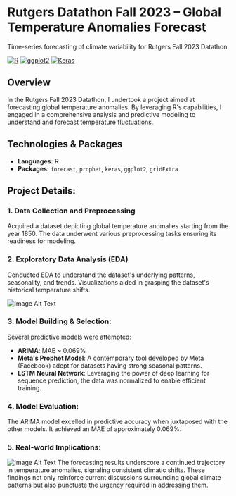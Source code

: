 # Rutgers Datathon Fall 2023 – Global Temperature Anomalies Forecast
Time-series forecasting of climate variability for Rutgers Fall 2023 Datathon

[![R](https://img.shields.io/badge/R-Statistical%20Computing-blue)](https://www.r-project.org/)
[![ggplot2](https://img.shields.io/badge/ggplot2-Data%20Visualization-red)](https://ggplot2.tidyverse.org/)
[![Keras](https://img.shields.io/badge/Keras-Deep%20Learning-purple)](https://keras.io/)

## Overview
In the Rutgers Fall 2023 Datathon, I undertook a project aimed at forecasting global temperature anomalies. By leveraging R's capabilities, I engaged in a comprehensive analysis and predictive modeling to understand and forecast temperature fluctuations.

## Technologies & Packages
- **Languages:** R
- **Packages:** `forecast`, `prophet`, `keras`, `ggplot2`, `gridExtra`

## Project Details:

### 1. Data Collection and Preprocessing
Acquired a dataset depicting global temperature anomalies starting from the year 1850. The data underwent various preprocessing tasks ensuring its readiness for modeling.

### 2. Exploratory Data Analysis (EDA)
Conducted EDA to understand the dataset's underlying patterns, seasonality, and trends. Visualizations aided in grasping the dataset's historical temperature shifts.

![Image Alt Text](/ArimaForecast.jpeg)

### 3. Model Building & Selection:
Several predictive models were attempted:
- **ARIMA**: MAE ~ 0.069%
- **Meta's Prophet Model**: A contemporary tool developed by Meta (Facebook) adept for datasets having strong seasonal patterns.
- **LSTM Neural Network**: Leveraging the power of deep learning for sequence prediction, the data was normalized to enable efficient training.

### 4. Model Evaluation:
The ARIMA model excelled in predictive accuracy when juxtaposed with the other models. It achieved an MAE of approximately 0.069%.

### 5. Real-world Implications:
![Image Alt Text](/AnamolyForecast.jpeg)
The forecasting results underscore a continued trajectory in temperature anomalies, signaling consistent climatic shifts. These findings not only reinforce current discussions surrounding global climate patterns but also punctuate the urgency required in addressing them.
